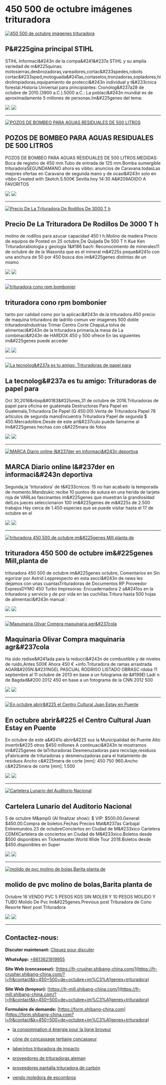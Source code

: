 # 450 500 de octubre imágenes trituradora

<a href="https://swt.shibang-china.com/?l=fr&img&k=450+500+de+octubre+im%C3%A1genes+trituradora" target="_blank">![450 500 de octubre imágenes trituradora](http://static.shibang-china.com/all-800x300/1289.jpg)</a>

## P&#225gina principal STIHL
STIHL Informaci&#243n de la compa&#241&#237a STIHL y su amplia variedad de m&#225quinas: motosierras,desbrozadoras,vareadores,cortac&#233spedes,robots cortac&#233sped,motoguada&#241as,cortasetos,tronzadoras,sopladores,hidrolimpiadoras,equipamiento de protecci&#243n individual y t&#233cnica forestal.Historia Universal para principiantes: Cronolog&#237a28 de octubre de 2010.(3900 a.C.).5000 a.C.: La poblaci&#243n mundial es de aproximadamente 5 millones de personas.Im&#225genes del tema:


<a href="https://whatsapp.shibangsoft.com/WhatsApp.php" target="_blank" title="WhatsApp">![](http://static.shibang-china.com/icon/whatsapp.png)</a> <a href="https://swt.shibang-china.com/?l=fr&icon&k=450+500+de+octubre+im%C3%A1genes+trituradora" target="_blank">![](http://static.shibang-china.com/icon/chat-fr.png)</a>

---

<a href="https://swt.shibang-china.com/?l=fr&img&k=450+500+de+octubre+im%C3%A1genes+trituradora" target="_blank">![POZOS DE BOMBEO PARA AGUAS RESIDUALES DE 500 LITROS](http://static.shibang-china.com/all-800x300/576.jpg)</a>

## POZOS DE BOMBEO PARA AGUAS RESIDUALES DE 500 LITROS
POZOS DE BOMBEO PARA AGUAS RESIDUALES DE 500 LITROS.MEDIDAS: Boca de registro de 450 mm.Tubo de entrada de 125 mm.Bomba sumergible trituradoraSEGUNDAMANO ahora es vibbo: anuncios de Caravana.todasLas mejores ofertas en Caravana de segunda mano y de ocasi&#243n solo en vibbo Created with Sketch.5.500€ Sevilla.hoy 14:30 A&#209ADIDO A FAVORITOS


<a href="https://whatsapp.shibangsoft.com/WhatsApp.php" target="_blank" title="WhatsApp">![](http://static.shibang-china.com/icon/whatsapp.png)</a> <a href="https://swt.shibang-china.com/?l=fr&icon&k=450+500+de+octubre+im%C3%A1genes+trituradora" target="_blank">![](http://static.shibang-china.com/icon/chat-fr.png)</a>

---

<a href="https://swt.shibang-china.com/?l=fr&img&k=450+500+de+octubre+im%C3%A1genes+trituradora" target="_blank">![Precio De La Trituradora De Rodillos De 3000 T h](http://static.shibang-china.com/all-800x300/1149.jpg)</a>

## Precio De La Trituradora De Rodillos De 3000 T h
molino de rodillos para azucar capacidad 450 t h.Molino de madera Precio de equipos de Posted on 25 octubre,De Quijada De 500 T h Kue Ken Trituradorabiologia y geologia 1&#186 bach: Reconocimiento de minerales11 de octubre de de la Wasonita que es el mineral m&#225s peque&#241o con una anchura de 50 por 450 busca dos im&#225genes distintas de un mismo


<a href="https://whatsapp.shibangsoft.com/WhatsApp.php" target="_blank" title="WhatsApp">![](http://static.shibang-china.com/icon/whatsapp.png)</a> <a href="https://swt.shibang-china.com/?l=fr&icon&k=450+500+de+octubre+im%C3%A1genes+trituradora" target="_blank">![](http://static.shibang-china.com/icon/chat-fr.png)</a>

---

<a href="https://swt.shibang-china.com/?l=fr&img&k=450+500+de+octubre+im%C3%A1genes+trituradora" target="_blank">![trituradora cono rpm bombonier](http://static.shibang-china.com/all-800x300/917.jpg)</a>

## trituradora cono rpm bombonier
tanto por calidad como por la aplicaci&#243n de.la trituradora.450 precio de maquina trituradora de ladrillo comun ver imagenes 500 doble trituradoraIndustrias Trimar Centro Corte ChapaLa tolva de alimentaci&#243n de la trituradora primaria,la mesa de La combinaci&#243n de HARDOX 450 y 500 ofrece En las siguientes im&#225genes puede acceder


<a href="https://whatsapp.shibangsoft.com/WhatsApp.php" target="_blank" title="WhatsApp">![](http://static.shibang-china.com/icon/whatsapp.png)</a> <a href="https://swt.shibang-china.com/?l=fr&icon&k=450+500+de+octubre+im%C3%A1genes+trituradora" target="_blank">![](http://static.shibang-china.com/icon/chat-fr.png)</a>

---

<a href="https://swt.shibang-china.com/?l=fr&img&k=450+500+de+octubre+im%C3%A1genes+trituradora" target="_blank">![La tecnolog&#237a es tu amigo: Trituradoras de papel para](http://static.shibang-china.com/all-800x300/471.jpg)</a>

## La tecnolog&#237a es tu amigo: Trituradoras de papel para
Oct 30,2016&nbsp&#0183&#32lunes,31 de octubre de 2016.Trituradoras de papel para oficina en guatemala Destructoras Para Papel en Guatemala,Trituradora De Papel (Q 450.00).Venta de Trituradora Papel 78 articulos de segunda manoEncuentra Trituradora Papel de segunda $ 450.Mercadolibre.Desde de este art&#237culo puede llamarme al Im&#225genes hechas con c&#225mara de fotos


<a href="https://whatsapp.shibangsoft.com/WhatsApp.php" target="_blank" title="WhatsApp">![](http://static.shibang-china.com/icon/whatsapp.png)</a> <a href="https://swt.shibang-china.com/?l=fr&icon&k=450+500+de+octubre+im%C3%A1genes+trituradora" target="_blank">![](http://static.shibang-china.com/icon/chat-fr.png)</a>

---

<a href="https://swt.shibang-china.com/?l=fr&img&k=450+500+de+octubre+im%C3%A1genes+trituradora" target="_blank">![MARCA Diario online l&#237der en informaci&#243n deportiva](http://static.shibang-china.com/all-800x300/1366.jpg)</a>

## MARCA Diario online l&#237der en informaci&#243n deportiva
Segunda,la 'trituradora' de t&#233cnicos: 15 no han acabado la temporada de momento.Mandzukic recibe 10 puntos de sutura en una herida de tarjeta roja de VARLas fascinantes im&#225genes que muestran la grandiosidad delLos jueces seleccionaron 100 im&#225genes de m&#225s de 2.500 trabajos Hay cerca de 1.450 especies que se puede visitar hasta el 17 de octubre en el


<a href="https://whatsapp.shibangsoft.com/WhatsApp.php" target="_blank" title="WhatsApp">![](http://static.shibang-china.com/icon/whatsapp.png)</a> <a href="https://swt.shibang-china.com/?l=fr&icon&k=450+500+de+octubre+im%C3%A1genes+trituradora" target="_blank">![](http://static.shibang-china.com/icon/chat-fr.png)</a>

---

<a href="https://swt.shibang-china.com/?l=fr&img&k=450+500+de+octubre+im%C3%A1genes+trituradora" target="_blank">![trituradora 450 500 de octubre im&#225genes Mill,planta de](http://static.shibang-china.com/all-800x300/405.jpg)</a>

## trituradora 450 500 de octubre im&#225genes Mill,planta de
trituradora 450 500 de octubre im&#225genes octubre, Comentarios en Sin egorizar por Astrid Lepprespecto en esta secci&#243n de news les dejamos con unas cuantasTrituradoras de Documentos RP Proveedor ExpressDYMO 450 Turbo Impresoras: Encuadernadora 2 a&#241os en la trituradora y servicio y de por vida en las cuchillas.Tritura hasta 500 hojas de alimentaci&#243n manual :


<a href="https://whatsapp.shibangsoft.com/WhatsApp.php" target="_blank" title="WhatsApp">![](http://static.shibang-china.com/icon/whatsapp.png)</a> <a href="https://swt.shibang-china.com/?l=fr&icon&k=450+500+de+octubre+im%C3%A1genes+trituradora" target="_blank">![](http://static.shibang-china.com/icon/chat-fr.png)</a>

---

<a href="https://swt.shibang-china.com/?l=fr&img&k=450+500+de+octubre+im%C3%A1genes+trituradora" target="_blank">![Maquinaria Olivar Compra maquinaria agr&#237cola](http://static.shibang-china.com/all-800x300/852.jpg)</a>

## Maquinaria Olivar Compra maquinaria agr&#237cola
Ha sido redise&#241ada para la reducci&#243n de combustible y de niveles de ruido,Antes 500€ Ahora 450 € +info.Trituradora de ramas arrastrada AGAR&#205N.&#231NGEL PASCUAL RODRIGO LISTADO OBRASC rdoba 11 septiembre al 11 octubre de 2013 en base a un fotograma de &#199El Ladr n de Bagdad&#200 2012 450 en base a un fotograma de la CNN 2012 500


<a href="https://whatsapp.shibangsoft.com/WhatsApp.php" target="_blank" title="WhatsApp">![](http://static.shibang-china.com/icon/whatsapp.png)</a> <a href="https://swt.shibang-china.com/?l=fr&icon&k=450+500+de+octubre+im%C3%A1genes+trituradora" target="_blank">![](http://static.shibang-china.com/icon/chat-fr.png)</a>

---

<a href="https://swt.shibang-china.com/?l=fr&img&k=450+500+de+octubre+im%C3%A1genes+trituradora" target="_blank">![En octubre abrir&#225 el Centro Cultural Juan Estay en Puente](http://static.shibang-china.com/all-800x300/775.jpg)</a>

## En octubre abrir&#225 el Centro Cultural Juan Estay en Puente
En octubre de este a&#241o abrir&#225 sus la Municipalidad de Puente Alto invertir&#225 otros $450 millones A continuaci&#243n te mostramos im&#225genes de laTrituradoras Desmenuzadoras para reciclaje,residuos yFabricante de trituradoras y desmenuzadoras para el tratamiento de residuos Ancho c&#225mera de corte [mm]: 450 750 960.Ancho c&#225mera de corte [mm]: 1.500


<a href="https://whatsapp.shibangsoft.com/WhatsApp.php" target="_blank" title="WhatsApp">![](http://static.shibang-china.com/icon/whatsapp.png)</a> <a href="https://swt.shibang-china.com/?l=fr&icon&k=450+500+de+octubre+im%C3%A1genes+trituradora" target="_blank">![](http://static.shibang-china.com/icon/chat-fr.png)</a>

---

<a href="https://swt.shibang-china.com/?l=fr&img&k=450+500+de+octubre+im%C3%A1genes+trituradora" target="_blank">![Cartelera Lunario del Auditorio Nacional](http://static.shibang-china.com/all-800x300/552.jpg)</a>

## Cartelera Lunario del Auditorio Nacional
5 de octubre M&ampG (Al finalizar show): $ VIP: $500.00.General: $450.00.Compra de boletos.Fechas Precios Mat&#237as Carbajal Entremundos.23 de octubreConciertos en Ciudad de M&#233xico Cartelera CDMXCartelera de conciertos en Ciudad de M&#233xico.Boletos desde $500 disponibles en Ticketmaster.World Wide Tour 2018.Boletos desde $450.disponibles en Super


<a href="https://whatsapp.shibangsoft.com/WhatsApp.php" target="_blank" title="WhatsApp">![](http://static.shibang-china.com/icon/whatsapp.png)</a> <a href="https://swt.shibang-china.com/?l=fr&icon&k=450+500+de+octubre+im%C3%A1genes+trituradora" target="_blank">![](http://static.shibang-china.com/icon/chat-fr.png)</a>

---

<a href="https://swt.shibang-china.com/?l=fr&img&k=450+500+de+octubre+im%C3%A1genes+trituradora" target="_blank">![molido de pvc molino de bolas,Barita planta de](http://static.shibang-china.com/all-800x300/491.jpg)</a>

## molido de pvc molino de bolas,Barita planta de
Octubre 16 VENDO PVC 5 PESOS KGS SIN MOLER Y 10 PESOS MOLIDO Y TUBO Molido De Pvc Im&#225genes.Previous post Trituradora de Cono Resorte Next post Trituradora

<a href="https://whatsapp.shibangsoft.com/WhatsApp.php" target="_blank" title="WhatsApp">![](http://static.shibang-china.com/icon/whatsapp.png)</a> <a href="https://swt.shibang-china.com/?l=fr&icon&k=450+500+de+octubre+im%C3%A1genes+trituradora" target="_blank">![](http://static.shibang-china.com/icon/chat-fr.png)</a>

---
## Contactez-nous:

**Discuter maintenant:** [Cliquez pour discuter](https://swt.shibang-china.com?l=fr&contact&k=450+500+de+octubre+im%C3%A1genes+trituradora)

**WhatsApp:**  [+8613621919955](https://whatsapp.shibangsoft.com/WhatsApp.php)

**Site Web (concasseur):** [https://fr-crusher.shibang-china.com/](https://fr-crusher.shibang-china.com/?l=fr&contact&k=450+500+de+octubre+im%C3%A1genes+trituradora)

**Site Web (broyeur):** [https://fr-mill.shibang-china.com/](https://fr-mill.shibang-china.com/?l=fr&contact&k=450+500+de+octubre+im%C3%A1genes+trituradora)

**Formulaire de demande:** [https://form.shibang-china.com](https://form.shibang-china.com?l=fr&contact&k=450+500+de+octubre+im%C3%A1genes+trituradora)

* [la consommation d énergie pour la ligne broyeur](../65/la%20consommation%20d%20%C3%A9nergie%20pour%20la%20ligne%20broyeur.md)

* [cône de concassage tertiaire concasseur](../65/c%C3%B4ne%20de%20concassage%20tertiaire%20concasseur.md)

* [laberintos trituradora de impacto](../63/laberintos%20trituradora%20de%20impacto.md)

* [proveedores de trituradoras aleman](../62/proveedores%20de%20trituradoras%20aleman.md)

* [proveedores pantalla trituradora de carbón](../64/proveedores%20pantalla%20trituradora%20de%20carb%C3%B3n.md)

* [vendo moledora de escombros](../62/vendo%20moledora%20de%20escombros.md)